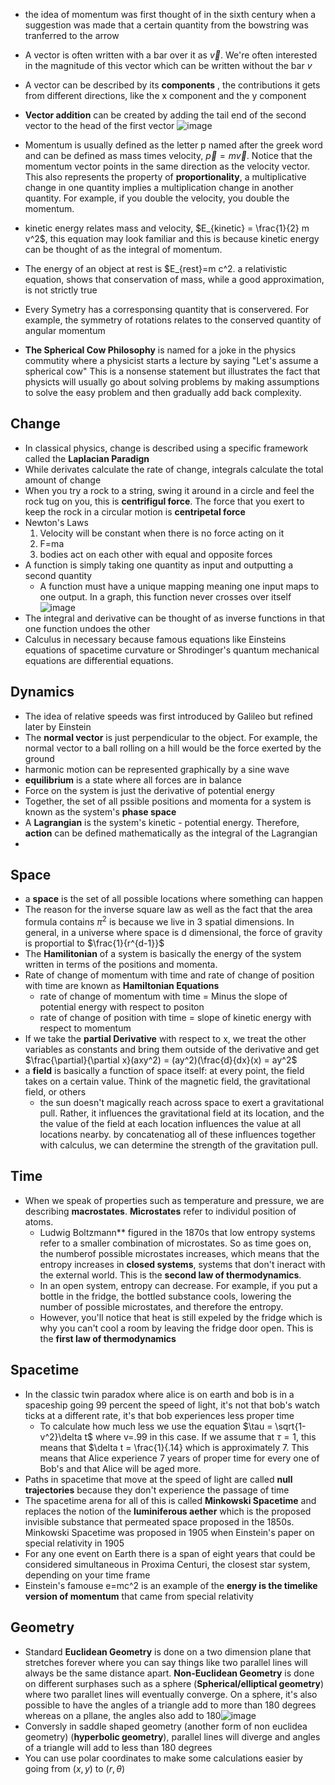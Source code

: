 * the idea of momentum was first thought of in the sixth century when a suggestion was made that a certain quantity from the bowstring was tranferred to the arrow

* A vector is often written with a bar over it as $\vec{v}$. We're often interested in the magnitude of this vector which can be written without the bar $v$

* A vector can be described by its **components** , the contributions it gets from different directions, like the x component and the y component

* **Vector addition** can be created by adding the tail end of the second vector to the head of the first vector ![image](https://user-images.githubusercontent.com/7660667/203226333-9368013a-7ba7-4685-abf2-1c4fd64e02b0.png)

* Momentum is usually defined as the letter p named after the greek word and can be defined as mass times velocity, $\vec{p}=m \vec{v}$. Notice that the momentum vector points in the same direction as the velocity vector. This also represents the property of **proportionality**, a multiplicative change in one quantity implies a multiplication change in another quantity. For example, if you double the velocity, you double the momentum. 

* kinetic energy relates mass and velocity, $E_{kinetic} = \frac{1}{2} m v^2$, this equation may look familiar and this is because kinetic energy can be thought of as the integral of momentum.

* The energy of an object at rest is $E_{rest}=m c^2. a relativistic equation, shows that conservation of mass, while a good approximation, is not strictly true

* Every Symetry has a corresponsing quantity that is conservered. For example, the symmetry of rotations relates to the conserved quantity of angular momentum

* **The Spherical Cow Philosophy** is named for a joke in the physics commutity where a physicist starts a lecture by saying "Let's assume a spherical cow" This is a nonsense statement but illustrates the fact that physicts will usually go about solving problems by making assumptions to solve the easy problem and then gradually add back complexity.

## Change

* In classical physics, change is described using a specific framework called the **Laplacian Paradign**
* While derivates calculate the rate of change, integrals calculate the total amount of change
* When you try a rock to a string, swing it around in a circle and feel the rock tug on you, this is **centrifigul force**. The force that you exert to keep the rock in a circular motion is **centripetal force**
* Newton's Laws
  1. Velocity will be constant when there is no force acting on it
  2. F=ma
  3. bodies act on each other with equal and opposite forces
* A function is simply taking one quantity as input and outputting a second quantity
  * A function must have a unique mapping meaning one input maps to one output. In a graph, this function never crosses over itself ![image](https://user-images.githubusercontent.com/7660667/210119079-0aee473c-fec6-4d9a-a8c0-51475e583bf3.png)
* The integral and derivative can be thought of as inverse functions in that one function undoes the other
* Calculus in necessary because famous equations like Einsteins equations of spacetime curvature or Shrodinger's quantum mechanical equations are differential equations.

## Dynamics

* The idea of relative speeds was first introduced by Galileo but refined later by Einstein
* The **normal vector** is just perpendicular to the object. For example, the normal vector to a ball rolling on a hill would be the force exerted by the ground
* harmonic motion can be represented graphically by a sine wave
* **equilibrium** is a state where all forces are in balance
* Force on the system is just the derivative of potential energy
* Together, the set of all pssible positions and momenta for a system is known as the system's **phase space**
* A **Lagrangian** is the system's kinetic - potential energy. Therefore, **action** can be defined mathematically as the integral of the Lagrangian
* 

## Space

* a **space** is the set of all possible locations where something can happen
* The reason for the inverse square law as well as the fact that the area formula contains $\pi^2$ is because we live in 3 spatial dimensions. In general, in a universe where space is d dimensional, the force of gravity is proportial to $\frac{1}{r^{d-1}}$
* The **Hamilitonian** of a system is basically the energy of the system written in terms of the positions and momenta.
* Rate of change of momentum with time and rate of change of position with time are known as **Hamiltonian Equations**
  * rate of change of momentum with time = Minus the slope of potential energy with respect to positon
  * rate of change of position with time = slope of kinetic energy with respect to momentum
* If we take the **partial Derivative** with respect to x, we treat the other variables as constants and bring them outside of the derivative and get $\frac{\partial}{\partial x}(axy^2) = (ay^2)(\frac{d}{dx}(x) = ay^2$
* a **field** is basically a function of space itself: at every point, the field takes on a certain value. Think of the magnetic field, the gravitational field, or others
  * the sun doesn't magically reach across space to exert a gravitational pull. Rather, it influences the gravitational field at its location, and the the value of the field at each location influences the value at all locations nearby. by concatenatiog all of these influences together with calculus, we can determine the strength of the gravitation pull.

## Time

* When we speak of properties such as temperature and pressure, we are describing **macrostates**. **Microstates** refer to individul position of atoms.
  * Ludwig Boltzmann** figured in the 1870s that low entropy systems refer to a smaller combination of microstates. So as time goes on, the numberof possible microstates increases, which means that the entropy increases in **closed systems**, systems that don't ineract with the external world. This is the **second law of thermodynamics**.
  * In an open system, entropy can decrease. For example, if you put a bottle in the fridge, the bottled substance cools, lowering the number of possible microstates, and therefore the entropy.
  * However, you'll notice that heat is still expeled by the fridge which is why you can't cool a room by leaving the fridge door open. This is the **first law of thermodynamics**

## Spacetime

* In the classic twin paradox where alice is on earth and bob is in a spaceship going 99 percent the speed of light, it's not that bob's watch ticks at a different rate, it's that bob experiences less proper time
  * To calculate how much less we use the equation $\tau = \sqrt{1-v^2}\delta t$ where v=.99 in this case. If we assume that $\tau =1$, this means that $\delta t = \frac{1}{.14} which is approximately 7. This means that Alice experience 7 years of proper time for every one of Bob's and that Alice will be aged more.
* Paths in spacetime that move at the speed of light are called **null trajectories** because they don't experience the passage of time
* The spacetime arena for all of this is called **Minkowski Spacetime** and replaces the notion of the **luminiferous aether** which is the proposed invisible substance that permeated space proposed in the 1850s. Minkowski Spacetime was proposed in 1905 when Einstein's paper on special relativity in 1905
* For any one event on Earth there is a span of eight years that could be considered simultaneous in Proxima Centuri, the closest star system, depending on your time frame
* Einstein's famouse e=mc^2 is an example of the **energy is the timelike version of momentum** that came from special relativity

## Geometry
* Standard **Euclidean Geometry** is done on a two dimension plane that stretches forever where you can say things like two parallel lines will always be the same distance apart. **Non-Euclidean Geometry** is done on different surphases such as a sphere (**Spherical/elliptical geometry**) where two parallet lines will eventually converge. On a sphere, it's also possible to have the angles of a triangle add to more than 180 degrees whereas on a pllane, the angles also add to 180![image](https://user-images.githubusercontent.com/7660667/215407055-c502fa90-eca8-4394-a10b-5d5d1cd60006.png)
* Conversly in saddle shaped geometry (another form of non euclidea geometry) (**hyperbolic geometry**), parallel lines will diverge and angles of a triangle will add to less than 180 degrees
* You can use polar coordinates to make some calculations easier by going from $(x,y)$ to $(r,\theta)$
